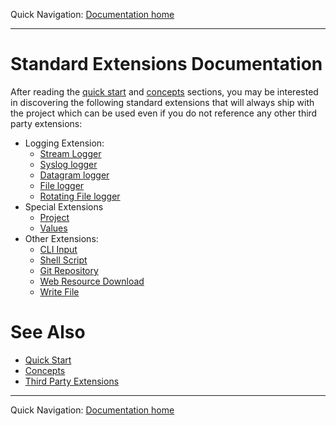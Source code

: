 Quick Navigation: [Documentation home](../../README.md) 

<hr />

# Standard Extensions Documentation
     
After reading the [quick start](../01-quick-start/README.md) and [concepts](../02-concepts/README.md) sections, you may be interested in discovering the following standard extensions that will always ship with the project which can be used even if you do not reference any other third party extensions:

* Logging Extension:
  * [Stream Logger](./01-loggers/01-stream-logger.md)
  * [Syslog logger](./01-loggers/02-syslog-logger.md)
  * [Datagram logger](./01-loggers/03-datagram-logger.md)
  * [File logger](./01-loggers/04-file-logger.md)
  * [Rotating File logger](./01-loggers/05-rotating-file-logger.md)
* Special Extensions
  * [Project](./02-special/01-project.md)
  * [Values](./02-special/02-values.md)
* Other Extensions:
  * [CLI Input](./03-other/01-cli-input.md)
  * [Shell Script](./03-other/02-shell-script.md)
  * [Git Repository](./03-other/03-git-repo.md)
  * [Web Resource Download](./03-other/04-web-download.md)
  * [Write File](./03-other/05-write-file.md)

# See Also

* [Quick Start](../01-quick-start/README.md)
* [Concepts](../02-concepts/README.md)
* [Third Party Extensions](../04-third-party-extensions/README.md)

<hr />

Quick Navigation: [Documentation home](../../README.md) 